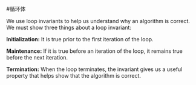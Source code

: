 #循环体

We use loop invariants to help us understand why an algorithm is correct. We must show three things about a loop invariant:

**Initialization:** It is true prior to the first iteration of the loop.

**Maintenance:** If it is true before an iteration of the loop, it remains true before the
next iteration.

**Termination:** When the loop terminates, the invariant gives us a useful property
that helps show that the algorithm is correct.

